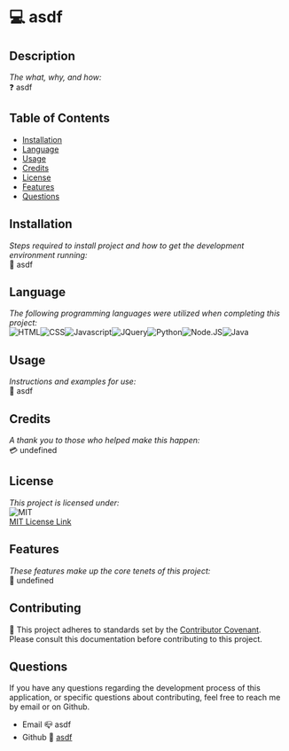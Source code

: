 
# 💻 asdf

## Description
*The what, why, and how:*<br>
❓ asdf

## Table of Contents

* [Installation](#installation)
* [Language](#language)
* [Usage](#usage)
* [Credits](#credits)
* [License](#license)
* [Features](#feature)
* [Questions](#Questions)

## Installation
*Steps required to install project and how to get the development environment running:* 
<br>
🔌 asdf

## Language 
*The following programming languages were utilized when completing this project:*
<br>
![HTML](https://img.shields.io/badge/Language-HTML-yellowgreen.svg)![CSS](https://img.shields.io/badge/Language-CSS-important.svg)![Javascript](https://img.shields.io/badge/Language-javascript-yellow.svg)![JQuery](https://img.shields.io/badge/Language-JQuery-informational.svg)![Python](https://img.shields.io/badge/Language-Python-9cf.svg)![Node.JS](https://img.shields.io/badge/Language-Node.JS-ff69b4.svg)![Java](https://img.shields.io/badge/Language-Java-red.svg)

## Usage
*Instructions and examples for use:*
<br>
🏁 asdf

## Credits
*A thank you to those who helped make this happen:*
<br>
💳 undefined


  ## License
*This project is licensed under:* <br>
![MIT](https://img.shields.io/badge/License-MIT-yellow.svg)<br>
<a href= https://opensource.org/licenses/MIT)>MIT License Link</a><br>

## Features
*These features make up the core tenets of this project:*
<br>
🌟 undefined

## Contributing
👐 This project adheres to standards set by the <a href = https://www.contributor-covenant.org/version/2/1/code_of_conduct/code_of_conduct.md>Contributor Covenant</a>.<br>
Please consult this documentation before contributing to this project.

## Questions
If you have any questions regarding the development process of this application, or specific questions about contributing, feel free to reach me by email or on Github.
* Email 📪 asdf
* Github 🗿 [asdf](https://github.com/asdf) 
